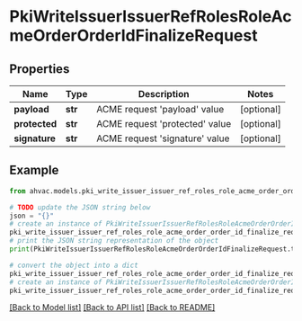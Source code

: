 # PkiWriteIssuerIssuerRefRolesRoleAcmeOrderOrderIdFinalizeRequest


## Properties

Name | Type | Description | Notes
------------ | ------------- | ------------- | -------------
**payload** | **str** | ACME request &#39;payload&#39; value | [optional] 
**protected** | **str** | ACME request &#39;protected&#39; value | [optional] 
**signature** | **str** | ACME request &#39;signature&#39; value | [optional] 

## Example

```python
from ahvac.models.pki_write_issuer_issuer_ref_roles_role_acme_order_order_id_finalize_request import PkiWriteIssuerIssuerRefRolesRoleAcmeOrderOrderIdFinalizeRequest

# TODO update the JSON string below
json = "{}"
# create an instance of PkiWriteIssuerIssuerRefRolesRoleAcmeOrderOrderIdFinalizeRequest from a JSON string
pki_write_issuer_issuer_ref_roles_role_acme_order_order_id_finalize_request_instance = PkiWriteIssuerIssuerRefRolesRoleAcmeOrderOrderIdFinalizeRequest.from_json(json)
# print the JSON string representation of the object
print(PkiWriteIssuerIssuerRefRolesRoleAcmeOrderOrderIdFinalizeRequest.to_json())

# convert the object into a dict
pki_write_issuer_issuer_ref_roles_role_acme_order_order_id_finalize_request_dict = pki_write_issuer_issuer_ref_roles_role_acme_order_order_id_finalize_request_instance.to_dict()
# create an instance of PkiWriteIssuerIssuerRefRolesRoleAcmeOrderOrderIdFinalizeRequest from a dict
pki_write_issuer_issuer_ref_roles_role_acme_order_order_id_finalize_request_from_dict = PkiWriteIssuerIssuerRefRolesRoleAcmeOrderOrderIdFinalizeRequest.from_dict(pki_write_issuer_issuer_ref_roles_role_acme_order_order_id_finalize_request_dict)
```
[[Back to Model list]](../README.md#documentation-for-models) [[Back to API list]](../README.md#documentation-for-api-endpoints) [[Back to README]](../README.md)


